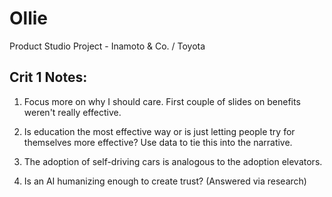 # Ollie
Product Studio Project - Inamoto &amp; Co. / Toyota

## Crit 1 Notes:

1. Focus more on why I should care. First couple of slides on benefits weren't really effective.

2. Is education the most effective way or is just letting people try for themselves more effective? Use data to tie this into the narrative.

3. The adoption of self-driving cars is analogous to the adoption elevators.

4. Is an AI humanizing enough to create trust? (Answered via research)
